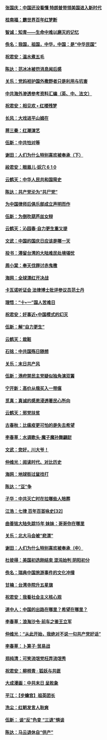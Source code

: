 #### [张国庆：中国还没看懂 特朗普带领美国进入新时代](../pages/nsc993/n10764224.md?t=10070449) 

#### [桂南福：霸世界百年红梦断](../pages/nsc993/n10762380.md?t=10070449) 

#### [智诚：知青——生命中难以磨灭的记忆](../pages/nsc993/n10762372.md?t=10070449) 

#### [佚名：我国，祖国，中华，中国：是“中华民国”](../pages/nsc993/n10762366.md?t=10070449) 

#### [祝君安：温水煮五毛](../pages/nsc993/n10762362.md?t=10070449) 

#### [陈达：范冰冰被罚消息闻后感](../pages/nsc993/n10760142.md?t=10070449) 

#### [关乐：党妈袒护国外撒野者只是利用与坑害](../pages/nsc993/n10760019.md?t=10070449) 

#### [中共海外渗透参考资料汇编（英、中、法文）](../pages/nsc993/n10756055.md?t=10070449) 

#### [祝君安：相见欢  •  红楼残梦](../pages/nsc993/n10757542.md?t=10070449) 

#### [长风：大戏进平山姆在](../pages/nsc993/n10757155.md?t=10070449) 

#### [蒋三秦：红潮演艺](../pages/nsc993/n10756736.md?t=10070449) 

#### [伍新：中共怕对等](../pages/nsc993/n10754812.md?t=10070449) 

#### [谢田：人们为什么特别喜欢被奉承（下）](../pages/nsc993/n10755072.md?t=10070449) 

#### [祋君安：眼眉儿‧妖穴 6 1 0](../pages/nsc993/n10754802.md?t=10070449) 

#### [云鹤天：中华人民共和国简史](../pages/nsc993/n10753546.md?t=10070449) 

#### [陈达：共产党沦为“共尸党”](../pages/nsc993/n10753506.md?t=10070449) 

#### [为中国律师后俱乐部成立声明而作](../pages/nsc993/n10753359.md?t=10070449) 

#### [伍新：为倒吹葫芦丝女辩](../pages/nsc993/n10753300.md?t=10070449) 

#### [云鹤天：沁园春‧自力更生重又提](../pages/nsc993/n10752681.md?t=10070449) 

#### [文武：中国的国庆日应该是哪一天](../pages/nsc993/n10752564.md?t=10070449) 

#### [投书：滞留台湾的大陆难民处境堪忧](../pages/nsc993/n10751122.md?t=10070449) 

#### [周小棠：奉天伐罪讨赤鬼檄](../pages/nsc993/n10749279.md?t=10070449) 

#### [海网：全球漂红开决战](../pages/nsc993/n10747774.md?t=10070449) 

#### [卡瓦诺听证会 法律博士批评参议员范士丹](../pages/nsc993/n10748504.md?t=10070449) 

#### [理悟：“十•一”国人苦难日](../pages/nsc993/n10747763.md?t=10070449) 

#### [祝君安：好事近•中国模式的幻灭](../pages/nsc993/n10747755.md?t=10070449) 

#### [伍新：解“自力更生”](../pages/nsc993/n10747744.md?t=10070449) 

#### [云鹤天：栽赃](../pages/nsc993/n10747735.md?t=10070449) 

#### [石铭：中共国殇日随想](../pages/nsc993/n10747202.md?t=10070449) 

#### [关乐：末日共产风](../pages/nsc993/n10745398.md?t=10070449) 

#### [伍新：港府禁民主党疑似独角演双簧](../pages/nsc993/n10745393.md?t=10070449) 

#### [宁开新：高价从俄买入一带瘟](../pages/nsc993/n10745381.md?t=10070449) 

#### [觅真：真诚的感恩浸透著民心所向](../pages/nsc993/n10746220.md?t=10070449) 

#### [云鹤天：邪党扶贫](../pages/nsc993/n10745370.md?t=10070449) 

#### [古春秋：比瘟疫更可怕的是失去希望](../pages/nsc993/n10745352.md?t=10070449) 

#### [李春草：水调歌头‧魔子魔孙舞翩跹](../pages/nsc993/n10744963.md?t=10070449) 

#### [文武：您好，川大爷！](../pages/nsc993/n10739572.md?t=10070449) 

#### [仲维光：阅读时代、对比历史](../pages/nsc993/n10744494.md?t=10070449) 

#### [海网：地球街过鼠找打](../pages/nsc993/n10741404.md?t=10070449) 

#### [陈达：“豆”争](../pages/nsc993/n10741375.md?t=10070449) 

#### [子华：中共灭亡时在拉哪些人陪葬](../pages/nsc993/n10741320.md?t=10070449) 

#### [江浩：七律 百年百首咏史[32]](../pages/nsc993/n10741179.md?t=10070449) 

#### [曲善铭大陆失踪15年 妹妹：哥哥你在哪里](../pages/nsc993/n10738770.md?t=10070449) 

#### [关乐：北大马会被“悲漂”](../pages/nsc993/n10739482.md?t=10070449) 

#### [谢田：人们为什么特别喜欢被奉承（中）](../pages/nsc993/n10736705.md?t=10070449) 

#### [杜彼得：美国初选刚结束 混沌始判 阴阳初分](../pages/nsc993/n10734882.md?t=10070449) 

#### [佚名：瑞典中国旅游事件的文化冲撞](../pages/nsc993/n10731914.md?t=10070449) 

#### [甘楠：台湾寺院升五星旗](../pages/nsc993/n10731868.md?t=10070449) 

#### [祝君安：我看社会主义核心观](../pages/nsc993/n10731861.md?t=10070449) 

#### [道中人：中国的出路在哪里？希望在哪里？](../pages/nsc993/n10730399.md?t=10070449) 

#### [李春草：浪淘沙令‧前车之鉴王立军](../pages/nsc993/n10730200.md?t=10070449) 

#### [仲维光：“从此开始，我绝对不说一句共产党好话”](../pages/nsc993/n10722208.md?t=10070449) 

#### [李春草：卜算子·贸易战](../pages/nsc993/n10726893.md?t=10070449) 

#### [郑纯清：可笑流氓党枉弄流氓秀](../pages/nsc993/n10726849.md?t=10070449) 

#### [祝君安：柳梢青 · 狐妖与共匪](../pages/nsc993/n10726825.md?t=10070449) 

#### [大成漫画：中共末日 呈败象](../pages/nsc993/n10726516.md?t=10070449) 

#### [平江：【步蟾宫】祖英团长](../pages/nsc993/n10724876.md?t=10070449) 

#### [洗尘：红朝发言人耿爽](../pages/nsc993/n10724862.md?t=10070449) 

#### [伍新： 谈“反”色变 “三退”惧谈](../pages/nsc993/n10724842.md?t=10070449) 

#### [陈达：马云退休自“供产”](../pages/nsc993/n10723027.md?t=10070449) 

